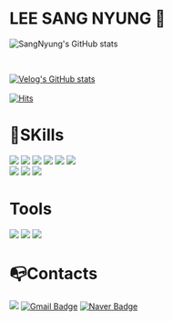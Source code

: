 # LEE SANG NYUNG 🙂
![SangNyung's GitHub stats](https://github-readme-stats.vercel.app/api?username=SangNyungLee&theme=dark&show_icons=true)
<!-- [![Solved.ac Profile](http://mazassumnida.wtf/api/v2/generate_badge?boj=lsy6747)](https://solved.ac/lsy6747/) --><br/>


[![Velog's GitHub stats](https://velog-readme-stats.vercel.app/api?name=poooq)](https://velog.io/@poooq)
<br/><br/>
[![Hits](https://hits.seeyoufarm.com/api/count/incr/badge.svg?url=https%3A%2F%2Fgithub.com%2FSangNyungLee%2Fhit-counter&count_bg=%239FFF56&title_bg=%23F95A5A&icon=&icon_color=%23E7E7E7&title=hits&edge_flat=false)](https://hits.seeyoufarm.com)




 
# 💪SKills 

<img src="https://img.shields.io/badge/html5-E34F26?style=for-the-badge&logo=html5&logoColor=white"> <img src="https://img.shields.io/badge/css-1572B6?style=for-the-badge&logo=css3&logoColor=white">
<img src="https://img.shields.io/badge/javascript-F7DF1E?style=for-the-badge&logo=javascript&logoColor=black">
<img src="https://img.shields.io/badge/jquery-0769AD?style=for-the-badge&logo=jquery&logoColor=white">
<img src="https://img.shields.io/badge/mysql-4479A1?style=for-the-badge&logo=mysql&logoColor=white">
<img src="https://img.shields.io/badge/node.js-339933?style=for-the-badge&logo=Node.js&logoColor=white"><br/>
<img src="https://img.shields.io/badge/express-000000?style=for-the-badge&logo=express&logoColor=white">
<img src="https://img.shields.io/badge/socket.io-010101?style=for-the-badge&logo=socket.io&logoColor=white">
<img src="https://img.shields.io/badge/react-61DAFB?style=for-the-badge&logo=react&logoColor=white">

# Tools
<img src="https://img.shields.io/badge/github-181717?style=for-the-badge&logo=github&logoColor=white"> <img src="https://img.shields.io/badge/visualstudiocode-007ACC?style=for-the-badge&logo=visualstudiocode&logoColor=white"> <img src="https://img.shields.io/badge/eclipseide-2C2255?style=for-the-badge&logo=eclipseide&logoColor=white">


# 📭Contacts
<a href="https://velog.io/@poooq"><img src="https://img.shields.io/badge/Tech%20Blog-11B48A?style=flat-square&logo=Vimeo&logoColor=white&link=https://velog.io/@poooq"/></a>
[![Gmail Badge](https://img.shields.io/badge/Gmail-d14836?style=flat-square&logo=Gmail&logoColor=white&link=mailto:lsy6747@gmail.com)](mailto:lsy6747@gmail.com)
[![Naver Badge](https://img.shields.io/badge/Naver-03C75A?style=flat-square&logo=Naver&logoColor=white&link=mailto:lsy695312@naver.com)](mailto:lsy695312@naver.com)
